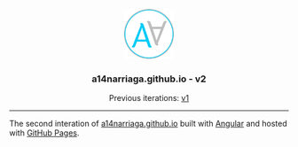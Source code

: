 <div align="center" >
  <img src="./src/assets/logo.svg" width="90">
  <h3>a14narriaga.github.io - v2</h3>
  <p>Previous iterations: <a href="https://github.com/A14Narriaga/v1">v1</a></p>
</div>
<hr>
<p>The second interation of <a href="https://a14narriaga.github.io">a14narriaga.github.io</a> built with <a href="https://angular.io">Angular</a> and hosted with  <a href="https://pages.github.com">GitHub Pages</a>.</p>
